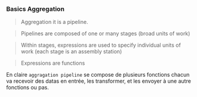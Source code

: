 ### Basics Aggregation

> Aggregation it is a pipeline.

> Pipelines are composed of one or many stages (broad units of work)

> Within stages, expressions are used to specify individual units of work (each stage is an assembly station)

> Expressions are functions

En claire `aggragation pipeline` se compose de plusieurs fonctions chacun va recevoir des datas en entrée, les transformer, et les envoyer à une autre fonctions ou pas.